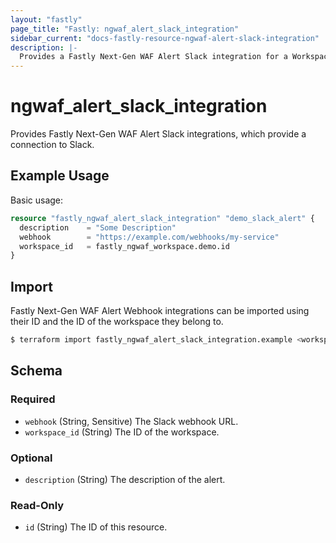 ```yaml
---
layout: "fastly"
page_title: "Fastly: ngwaf_alert_slack_integration"
sidebar_current: "docs-fastly-resource-ngwaf-alert-slack-integration"
description: |-
  Provides a Fastly Next-Gen WAF Alert Slack integration for a Workspace
---
```


# ngwaf_alert_slack_integration

Provides Fastly Next-Gen WAF Alert Slack integrations, which provide a connection to Slack.

## Example Usage

Basic usage:

```terraform
resource "fastly_ngwaf_alert_slack_integration" "demo_slack_alert" {
  description    = "Some Description"
  webhook        = "https://example.com/webhooks/my-service"
  workspace_id   = fastly_ngwaf_workspace.demo.id
}
```

## Import

Fastly Next-Gen WAF Alert Webhook integrations can be imported using their ID and the ID of the workspace they belong to.

```sh
$ terraform import fastly_ngwaf_alert_slack_integration.example <workspace_id>/<alert_id>
```

<!-- schema generated by tfplugindocs -->
## Schema

### Required

- `webhook` (String, Sensitive) The Slack webhook URL.
- `workspace_id` (String) The ID of the workspace.

### Optional

- `description` (String) The description of the alert.

### Read-Only

- `id` (String) The ID of this resource.